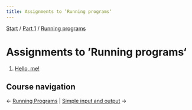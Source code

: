 ```yaml
---
title: Assignments to ’Running programs‘
---
```


[Start](../..) / [Part 1](../../part1) / [Running programs](../)

# Assignments to ’Running programs‘

1. [Hello, me!](hello-me)

## Course navigation

← [Running Programs](..) | [Simple input and output](../../simple-input-output) →
